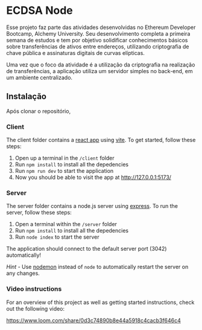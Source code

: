 # ECDSA Node

Esse projeto faz parte das atividades desenvolvidas no Ethereum Developer Bootcamp, Alchemy University. Seu desenvolvimento completa a primeira semana de estudos e tem por objetivo solidificar conhecimentos básicos sobre transferências de ativos entre endereços, utilizando criptografia de chave pública e assinaturas digitais de curvas elípticas. 

Uma vez que o foco da atividade é a utilização da criptografia na realização de transferências, a aplicação utiliza um servidor simples no back-end, em um ambiente centralizado.

## Instalação

Após clonar o repositório,

### Client

The client folder contains a [react app](https://reactjs.org/) using [vite](https://vitejs.dev/). To get started, follow these steps:

1. Open up a terminal in the `/client` folder
2. Run `npm install` to install all the depedencies
3. Run `npm run dev` to start the application 
4. Now you should be able to visit the app at http://127.0.0.1:5173/

### Server

The server folder contains a node.js server using [express](https://expressjs.com/). To run the server, follow these steps:

1. Open a terminal within the `/server` folder 
2. Run `npm install` to install all the depedencies 
3. Run `node index` to start the server 

The application should connect to the default server port (3042) automatically! 

_Hint_ - Use [nodemon](https://www.npmjs.com/package/nodemon) instead of `node` to automatically restart the server on any changes.
### Video instructions
For an overview of this project as well as getting started instructions, check out the following video:

https://www.loom.com/share/0d3c74890b8e44a5918c4cacb3f646c4
